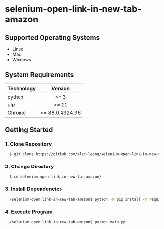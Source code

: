 # selenium-open-link-in-new-tab-amazon

## Supported Operating Systems

* Linux
* Mac
* Windows

## System Requirements

| Technology |      Version       |
| :---       |       :---:        |
| python     | >= 3               |
| pip        | >= 21              |
| Chrome     | >= 88.0.4324.96    |

## Getting Started

### 1. Clone Repository
```sh
  $ git clone https://github.com/alec-leong/selenium-open-link-in-new-tab-amazon.git
```

### 2. Change Directory
```sh
  $ cd selenium-open-link-in-new-tab-amazon/
```

### 3. Install Dependencies
```sh
  /selenium-open-link-in-new-tab-amazon$ python -m pip install -r requirements.txt
```

### 4. Execute Program
```sh
  /selenium-open-link-in-new-tab-amazon$ python main.py
```
